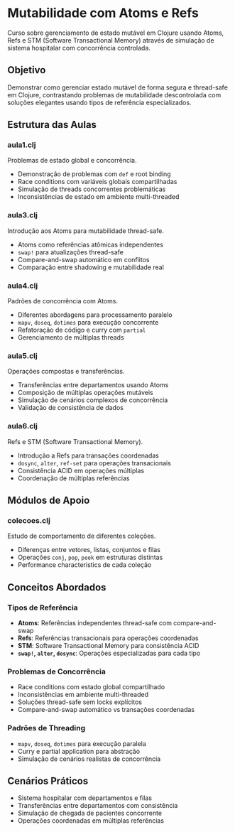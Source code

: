 # Mutabilidade com Atoms e Refs

Curso sobre gerenciamento de estado mutável em Clojure usando Atoms, Refs e STM (Software Transactional Memory) através de simulação de sistema hospitalar com concorrência controlada.

## Objetivo

Demonstrar como gerenciar estado mutável de forma segura e thread-safe em Clojure, contrastando problemas de mutabilidade descontrolada com soluções elegantes usando tipos de referência especializados.

## Estrutura das Aulas

### aula1.clj
Problemas de estado global e concorrência.
- Demonstração de problemas com `def` e root binding
- Race conditions com variáveis globais compartilhadas
- Simulação de threads concorrentes problemáticas
- Inconsistências de estado em ambiente multi-threaded

### aula3.clj
Introdução aos Atoms para mutabilidade thread-safe.
- Atoms como referências atômicas independentes
- `swap!` para atualizações thread-safe
- Compare-and-swap automático em conflitos
- Comparação entre shadowing e mutabilidade real

### aula4.clj
Padrões de concorrência com Atoms.
- Diferentes abordagens para processamento paralelo
- `mapv`, `doseq`, `dotimes` para execução concorrente
- Refatoração de código e curry com `partial`
- Gerenciamento de múltiplas threads

### aula5.clj
Operações compostas e transferências.
- Transferências entre departamentos usando Atoms
- Composição de múltiplas operações mutáveis
- Simulação de cenários complexos de concorrência
- Validação de consistência de dados

### aula6.clj
Refs e STM (Software Transactional Memory).
- Introdução a Refs para transações coordenadas
- `dosync`, `alter`, `ref-set` para operações transacionais
- Consistência ACID em operações múltiplas
- Coordenação de múltiplas referências

## Módulos de Apoio

### colecoes.clj
Estudo de comportamento de diferentes coleções.
- Diferenças entre vetores, listas, conjuntos e filas
- Operações `conj`, `pop`, `peek` em estruturas distintas
- Performance characteristics de cada coleção

## Conceitos Abordados

### Tipos de Referência
- **Atoms**: Referências independentes thread-safe com compare-and-swap
- **Refs**: Referências transacionais para operações coordenadas
- **STM**: Software Transactional Memory para consistência ACID
- **`swap!`, `alter`, `dosync`**: Operações especializadas para cada tipo

### Problemas de Concorrência
- Race conditions com estado global compartilhado
- Inconsistências em ambiente multi-threaded
- Soluções thread-safe sem locks explícitos
- Compare-and-swap automático vs transações coordenadas

### Padrões de Threading
- `mapv`, `doseq`, `dotimes` para execução paralela
- Curry e partial application para abstração
- Simulação de cenários realistas de concorrência

## Cenários Práticos

- Sistema hospitalar com departamentos e filas
- Transferências entre departamentos com consistência
- Simulação de chegada de pacientes concorrente  
- Operações coordenadas em múltiplas referências

